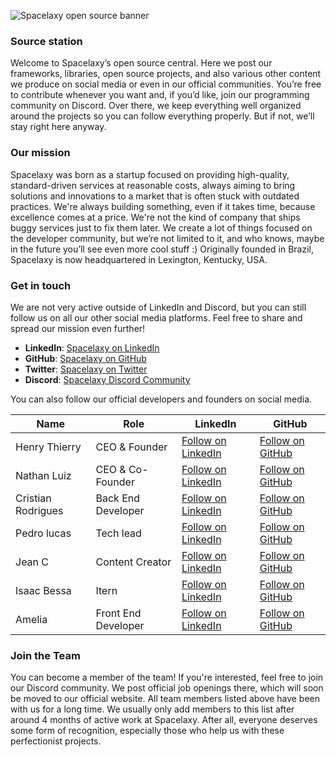 ![Spacelaxy open source banner](https://github.com/user-attachments/assets/a48c6285-7c41-42aa-ac54-6fc11b3c7e22)

### Source station
Welcome to Spacelaxy’s open source central. Here we post our frameworks, libraries, open source projects, and also various other content we produce on social media or even in our official communities. You’re free
to contribute whenever you want and, if you’d like, join our programming community on Discord. Over there, we keep everything well organized around the projects so you can follow everything properly. But if not, we’ll stay right here anyway.

### Our mission
Spacelaxy was born as a startup focused on providing high-quality, standard-driven services at reasonable costs, always aiming to bring solutions and innovations to a market that is often stuck with outdated practices. We're always building something, even if it takes time, because excellence comes at a price. We're not the kind of company that ships buggy services just to fix them later. We create a lot of things focused on the developer community, but we’re not limited to it, and who knows, maybe in the future you’ll see even more cool stuff :) Originally founded in Brazil, Spacelaxy is now headquartered in Lexington, Kentucky, USA.

### Get in touch
We are not very active outside of LinkedIn and Discord, but you can still follow us on all our other social media platforms. Feel free to share and spread our mission even further!
- **LinkedIn**: [Spacelaxy on LinkedIn](https://www.linkedin.com/company/spacelaxy)
- **GitHub**: [Spacelaxy on GitHub](https://github.com/spacelaxy)
- **Twitter**: [Spacelaxy on Twitter](https://twitter.com/spacelaxyy)
- **Discord**: [Spacelaxy Discord Community](https://discord.gg/spacelaxy)

You can also follow our official developers and founders on social media.

| Name           | Role              | LinkedIn                                  | GitHub                                 |
|----------------|-------------------|-------------------------------------------|----------------------------------------|
| Henry Thierry  | CEO & Founder     | [Follow on LinkedIn](https://www.linkedin.com/in/henrythierry) | [Follow on GitHub](https://github.com/henrythierrydev) |
| Nathan Luiz  | CEO & Co-Founder     | [Follow on LinkedIn](https://www.linkedin.com/company/spacelaxy) | [Follow on GitHub](https://github.com/spacelaxy) |
| Cristian Rodrigues  | Back End Developer | [Follow on LinkedIn](https://www.linkedin.com/in/cristian-rodrigues-548ab4250/) | [Follow on GitHub](https://github.com/CristianRsouza) |
| Pedro lucas  | Tech lead     | [Follow on LinkedIn](https://www.linkedin.com/in/pedro-paix%C3%A3o/) | [Follow on GitHub](https://github.com/DEVSmoker) |
| Jean C  | Content Creator    | [Follow on LinkedIn](https://www.linkedin.com/company/spacelaxy) | [Follow on GitHub](https://github.com/unkv0wn) |
| Isaac Bessa | Itern | [Follow on LinkedIn](https://www.linkedin.com/in/isaac-bessa-044a14321/) | [Follow on GitHub](https://github.com/isaacmacb) |
| Amelia | Front End Developer | [Follow on LinkedIn](https://www.linkedin.com/company/spacelaxy) | [Follow on GitHub](https://github.com/iamyourwitch) |

### Join the Team
You can become a member of the team! If you're interested, feel free to join our Discord community. We post official job openings there, which will soon be moved to our official website. All team members listed above have been with us for a long time. We usually only add members to this list after around 4 months of active work at Spacelaxy. After all, everyone deserves some form of recognition, especially those who help us with these perfectionist projects.
